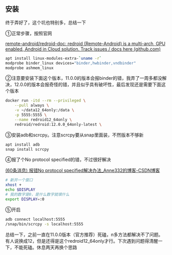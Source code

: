 ## 安装

终于弄好了，这个坑也特别多，总结一下

①正常步骤，按照官网

[remote-android/redroid-doc: redroid (Remote-Android) is a multi-arch, GPU enabled, Android in Cloud solution. Track issues / docs here (github.com)](https://github.com/remote-android/redroid-doc)

```Bash
apt install linux-modules-extra-`uname -r`
modprobe binder_linux devices="binder,hwbinder,vndbinder"
modprobe ashmem_linux
```

②注意要安装下面这个版本，11.0.0的版本会报binder的错，我弄了一周多都没解决，12.0.0的版本会报奇怪的错，并且似乎具有破坏性，最后发现还是需要下面这个版本

```Bash
docker run -itd --rm --privileged \
    --pull always \
    -v ~/data12_64only:/data \
    -p 5555:5555 \
    --name redroid12_64only \
    redroid/redroid:12.0.0_64only-latest \
```

③安装adb和scrcpy。注意scrcpy要从snap里面装，不然版本不够新

```Bash
apt install adb
snap install scrcpy
```

④报了个No protocol specified的错，不过很好解决

[(60条消息) 报错No protocol specified解决办法_Anne332的博客-CSDN博客](https://blog.csdn.net/Anne332/article/details/118903921)

```Bash
# 新开一个窗口
xhost +
echo $DISPLAY
# 我的数字是0，是什么数字就填什么
export DISPLAY=:0 
```

⑤开启

```Bash
adb connect localhost:5555
/snap/bin/scrcpy -s localhost:5555
```

总结一下，之前一直在11.0.0版本（官方推荐）死磕，n多方法都解决不了问题。有人说换成12，但是还得是这个redroid12_64only才行。下次遇到问题得清醒一下，不能死磕。休息两天再换个思路
